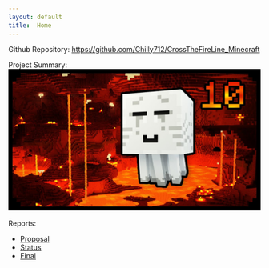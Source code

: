 ```yaml
---
layout: default
title:  Home
---
```


Github Repository: https://github.com/Chilly712/CrossTheFireLine_Minecraft

Project Summary: <img src="images/Ghast.jpg" width="700">

Reports:

- [Proposal](proposal.html)
- [Status](status.html)
- [Final](final.html)

